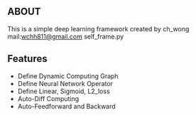 ## ABOUT

This is a simple deep learning framework created by ch_wong
mail:wchh811@gmail.com
self_frame.py

## Features 

+ Define Dynamic Computing Graph
+ Define Neural Network Operator
+ Define Linear, Sigmoid, L2_loss  
+ Auto-Diff Computing 
+ Auto-Feedforward and Backward 



